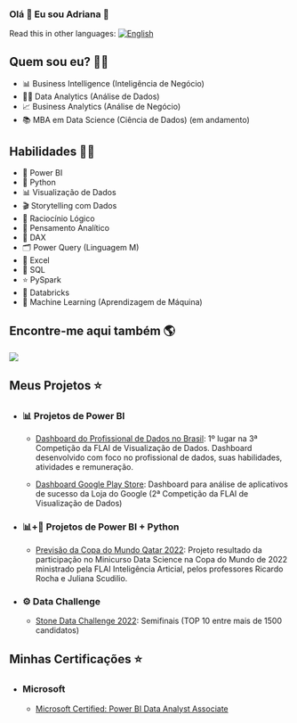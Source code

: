 ### Olá 👋 Eu sou Adriana 👋

Read this in other languages: [![English](https://img.shields.io/badge/lang-en-red.svg)](README.en-us.md)

## Quem sou eu? 👩‍💻

* 📊 Business Intelligence (Inteligência de Negócio)
* 👩‍💻 Data Analytics (Análise de Dados)
* 📈 Business Analytics (Análise de Negócio)
* 📚 MBA em Data Science (Ciência de Dados) (em andamento)

## Habilidades 👩‍💻

* 🧮 Power BI
* 🐍 Python
* 📊 Visualização de Dados
* 🎬 Storytelling com Dados
* 🧠 Raciocínio Lógico
* 🧠 Pensamento Analítico
* 🧮 DAX
* 🗂️ Power Query (Linguagem M)
* 📝 Excel
* 📜 SQL
* ⭐ PySpark
* 🧱 Databricks
* 🔮 Machine Learning (Aprendizagem de Máquina)

## Encontre-me aqui também :earth_americas:

<a href="https://www.linkedin.com/in/adrianatakahagui/" target="_blank"><img src="https://img.shields.io/badge/linkedin-%230077B5.svg?&style=for-the-badge&logo=linkedin&logoColor=white"/><a/>

## Meus Projetos ⭐
  
* ### 📊 Projetos de Power BI
  
  * [Dashboard do Profissional de Dados no Brasil](https://github.com/adriana-takahagui/Profissional-Dados-Brasil): 1º lugar na 3ª Competição da FLAI de Visualização de Dados. Dashboard desenvolvido com foco no profissional de dados, suas habilidades, atividades e remuneração. 
  
  * [Dashboard Google Play Store](https://github.com/adriana-takahagui/Google-Play-Store): Dashboard para análise de aplicativos de sucesso da Loja do Google (2ª Competição da FLAI de Visualização de Dados) 

* ### 📊+🐍 Projetos de Power BI + Python
  
  * [Previsão da Copa do Mundo Qatar 2022](https://github.com/adriana-takahagui/copa-mundo-2022): Projeto resultado da participação no Minicurso Data Science na Copa do Mundo de 2022 ministrado pela FLAI Inteligência Articial, pelos professores Ricardo Rocha e Juliana Scudilio.
  
* ### ⚙ Data Challenge
  
  * [Stone Data Challenge 2022](https://github.com/adriana-takahagui/STONE-Data-Challenge-2022-3-Etapa): Semifinais (TOP 10 entre mais de 1500 candidatos)

## Minhas Certificações ⭐
  
* ### Microsoft  
  
  * [Microsoft Certified: Power BI Data Analyst Associate](https://github.com/adriana-takahagui/microsoft-certification) 
  
<!--
**adriana-takahagui/adriana-takahagui** is a ✨ _special_ ✨ repository because its `README.md` (this file) appears on your GitHub profile.

Here are some ideas to get you started:

- 🔭 I’m currently working on ...
- 🌱 I’m currently learning ...
- 👯 I’m looking to collaborate on ...
- 🤔 I’m looking for help with ...
- 💬 Ask me about ...
- 📫 How to reach me: ...
- 😄 Pronouns: ...
- ⚡ Fun fact: ...
-->
